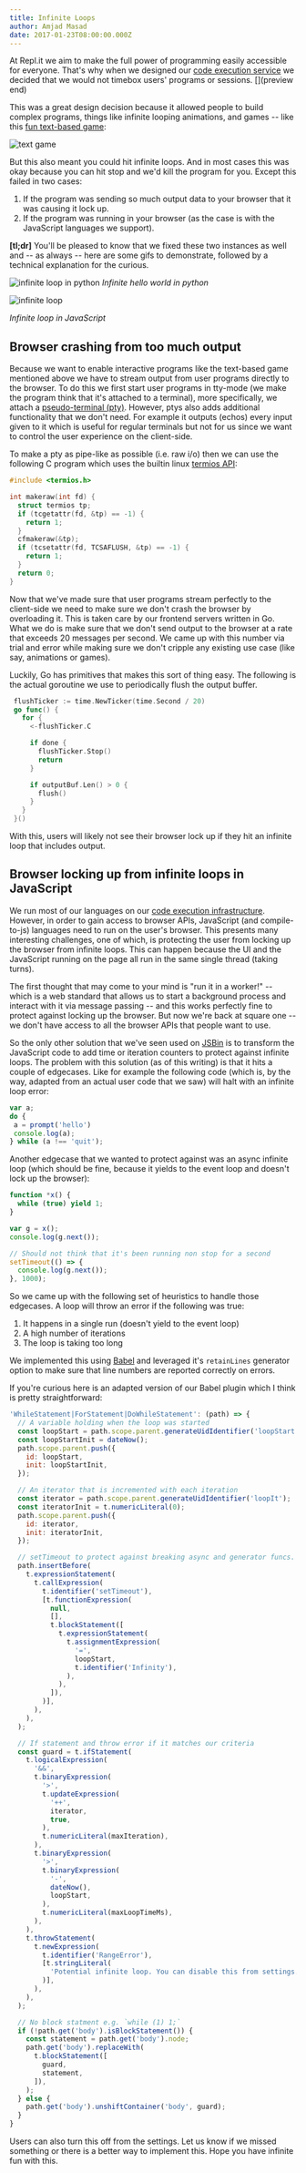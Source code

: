 ```yaml
---
title: Infinite Loops
author: Amjad Masad
date: 2017-01-23T08:00:00.000Z
---
```


At Repl.it we aim to make the full power of programming easily accessible for
everyone. That's why when we designed our [code execution service](/api) we decided that
we would not timebox users' programs or sessions. [](preview end)

This was a great design decision because it allowed people to build complex
programs, things like infinite looping animations, and games -- like this
[fun text-based game](https://repl.it/BybT/6):

![text game](/public/images/blog/text-game.gif)

But this also meant you could hit infinite loops. And in most cases this was
okay because you can hit stop and we'd kill the program for you. Except this failed in
two cases:

1. If the program was sending so much output data to your browser that it was
causing it lock up.
2. If the program was running in your browser (as the case is with
the JavaScript languages we support).

**[tl;dr]** You'll be pleased to know that we fixed these two
instances as well and -- as always -- here are some gifs to demonstrate, followed by a technical
explanation for the curious.

![infinite loop in python](/public/images/blog/infinite-loop.gif)
*Infinite hello world in python*

![infinite loop](/public/images/blog/infinite-loop2.gif)

*Infinite loop in JavaScript*

## Browser crashing from too much output

Because we want to enable interactive programs like the text-based game
mentioned above we have to stream output from user programs directly to the
browser. To do this we first start user programs in tty-mode (we make the
program think that it's attached to a terminal), more specifically, we attach a
[pseudo-terminal (pty)](http://man7.org/linux/man-pages/man7/pty.7.html). However,
ptys also adds additional functionality that we don't need. For example it
outputs (echos) every input given to it which is useful for regular terminals
but not for us since we want to control the user experience on the client-side.

To make a pty as pipe-like as possible (i.e. raw i/o) then we can use the
following C program which uses the builtin linux [termios
API](http://man7.org/linux/man-pages/man3/termios.3.html):


```c
#include <termios.h>

int makeraw(int fd) {
  struct termios tp;
  if (tcgetattr(fd, &tp) == -1) {
    return 1;
  }
  cfmakeraw(&tp);
  if (tcsetattr(fd, TCSAFLUSH, &tp) == -1) {
    return 1;
  }
  return 0;
}
```

Now that we've made sure that user programs stream perfectly to the client-side
we need to make sure we don't crash the browser by overloading it. This is
taken care by our frontend servers written in Go. What we do is make sure
that we don't send output to the browser at a rate that exceeds 20 messages per
second. We came up with this number via trial and error while making sure we
don't cripple any existing use case (like say, animations or games).

Luckily, Go has primitives that makes this sort of thing easy. The following is
the actual goroutine we use to periodically flush the output buffer.

```go
 flushTicker := time.NewTicker(time.Second / 20)
 go func() {
   for {
     <-flushTicker.C

     if done {
       flushTicker.Stop()
       return
     }

     if outputBuf.Len() > 0 {
       flush()
     }
   }
 }()
```

With this, users will likely not see their browser lock up if they hit an
infinite loop that includes output.

## Browser locking up from infinite loops in JavaScript

We run most of our languages on our [code execution
infrastructure](https://repl.it/api). However, in order to gain access to
browser APIs, JavaScript (and compile-to-js) languages need to run on the user's
browser. This presents many interesting challenges, one of which, is protecting
the user from locking up the browser from infinite loops. This can happen
because the UI and the JavaScript running on the page all run in the same single
thread (taking turns).

The first thought that may come to your mind is "run it in a worker!" -- which
is a web standard that allows us to start a background process and interact with
it via message passing -- and this works perfectly fine to protect against
locking up the browser. But now we're back at square one -- we don't have access
to all the browser APIs that people want to use.

So the only other solution that we've seen used on [JSBin](https://jsbin.com)
is to transform the JavaScript code to add time or iteration counters to protect
against infinite loops. The problem with this solution (as of this writing) is
that it hits a couple of edgecases. Like for example the following code (which
is, by the way, adapted from an actual user code that we saw) will halt with an infinite loop error:

```js
var a;
do {
 a = prompt('hello')
 console.log(a);
} while (a !== 'quit');
```

Another edgecase that we wanted to protect against was an async
infinite loop (which should be fine, because it yields to the event loop and
doesn't lock up the browser):

```javascript
function *x() {
  while (true) yield 1;
}

var g = x();
console.log(g.next());

// Should not think that it's been running non stop for a second
setTimeout(() => {
  console.log(g.next());
}, 1000);
```

So we came up with the following set of heuristics to handle those edgecases. A loop will throw an
error if the following was true:

1. It happens in a single run (doesn't yield to the event loop)
2. A high number of iterations
3. The loop is taking too long

We implemented this using [Babel](http://babeljs.io/) and leveraged it's
`retainLines` generator option to make sure that line numbers are reported
correctly on errors.

If you're curious here is an adapted version of our Babel plugin which I think
is pretty straightforward:

```javascript
'WhileStatement|ForStatement|DoWhileStatement': (path) => {
  // A variable holding when the loop was started
  const loopStart = path.scope.parent.generateUidIdentifier('loopStart');
  const loopStartInit = dateNow();
  path.scope.parent.push({
    id: loopStart,
    init: loopStartInit,
  });

  // An iterator that is incremented with each iteration
  const iterator = path.scope.parent.generateUidIdentifier('loopIt');
  const iteratorInit = t.numericLiteral(0);
  path.scope.parent.push({
    id: iterator,
    init: iteratorInit,
  });

  // setTimeout to protect against breaking async and generator funcs.
  path.insertBefore(
    t.expressionStatement(
      t.callExpression(
        t.identifier('setTimeout'),
        [t.functionExpression(
          null,
          [],
          t.blockStatement([
            t.expressionStatement(
              t.assignmentExpression(
                '=',
                loopStart,
                t.identifier('Infinity'),
              ),
            ),
          ]),
        )],
      ),
    ),
  );

  // If statement and throw error if it matches our criteria
  const guard = t.ifStatement(
    t.logicalExpression(
      '&&',
      t.binaryExpression(
        '>',
        t.updateExpression(
          '++',
          iterator,
          true,
        ),
        t.numericLiteral(maxIteration),
      ),
      t.binaryExpression(
        '>',
        t.binaryExpression(
          '-',
          dateNow(),
          loopStart,
        ),
        t.numericLiteral(maxLoopTimeMs),
      ),
    ),
    t.throwStatement(
      t.newExpression(
        t.identifier('RangeError'),
        [t.stringLiteral(
          'Potential infinite loop. You can disable this from settings.',
        )],
      ),
    ),
  );

  // No block statment e.g. `while (1) 1;`
  if (!path.get('body').isBlockStatement()) {
    const statement = path.get('body').node;
    path.get('body').replaceWith(
      t.blockStatement([
        guard,
        statement,
      ]),
    );
  } else {
    path.get('body').unshiftContainer('body', guard);
  }
}
```

Users can also turn this off from the settings. Let us know if we missed
something or there is a better way to implement this. Hope you have infinite fun
with this.
